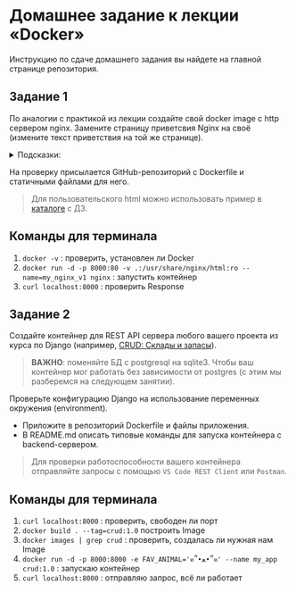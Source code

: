 # Домашнее задание к лекции «Docker»

Инструкцию по сдаче домашнего задания вы найдете на главной странице репозитория. 

## Задание 1

По аналогии с практикой из лекции создайте свой docker image с http сервером nginx. Замените страницу приветсвия Nginx на своё (измените текст приветствия на той же странице).

<details>
<summary>Подсказки:</summary>
В официальном образе nginx стандартный путь к статичным файлам `/usr/share/nginx/html`.  
</details>

На проверку присылается GitHub-репозиторий с Dockerfile и статичными файлами для него.

> Для пользовательского html можно использовать пример в [каталоге](html/) с ДЗ.

## __Команды для терминала__

1. ```docker -v``` : проверить, установлен ли Docker
2. ```docker run -d -p 8000:80 -v .:/usr/share/nginx/html:ro --name=my_nginx_v1 nginx``` : запустить контейнер
3. ```curl localhost:8000``` : проверить Response

## Задание 2

Создайте контейнер для REST API сервера любого вашего проекта из курса по Django (например, [CRUD: Склады и запасы](https://github.com/netology-code/dj-homeworks/tree/drf/3.2-crud/stocks_products)).

> **ВАЖНО**: поменяйте БД с postgresql на sqlite3. Чтобы ваш контейнер мог работать без зависимости от postgres (с этим мы разберемся на следующем занятии).

Проверьте конфигурацию Django на использование переменных окружения (environment).

- Приложите в репозиторий Dockerfile и файлы приложения.
- В README.md описать типовые команды для запуска контейнера c backend-сервером.

> Для проверки работоспособности вашего контейнера отправляйте запросы с помощью `VS Code REST Client` или `Postman`.

## __Команды для терминала__

1. ```curl localhost:8000``` : проверить, свободен ли порт
2. ```docker build . --tag=crud:1.0```  построить Image
3. ```docker images | grep crud``` : проверить, создалась ли нужная нам Image
4. ```docker run -d -p 8000:8000 -e FAV_ANIMAL='ฅ՞•ﻌ•՞ฅ' --name my_app crud:1.0``` : запускаю контейнер
5. ```curl localhost:8000``` : отправляю запрос, всё ли работает